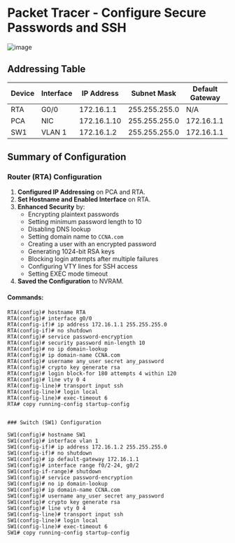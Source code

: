# Packet Tracer - Configure Secure Passwords and SSH
![image](https://github.com/user-attachments/assets/72b67c30-3af8-4d4e-ade2-bd2e4127b40d)

## Addressing Table

| Device | Interface | IP Address  | Subnet Mask   | Default Gateway |
|--------|-----------|-------------|---------------|-----------------|
| RTA    | G0/0      | 172.16.1.1  | 255.255.255.0 | N/A             |
| PCA    | NIC       | 172.16.1.10 | 255.255.255.0 | 172.16.1.1      |
| SW1    | VLAN 1    | 172.16.1.2  | 255.255.255.0 | 172.16.1.1      |

## Summary of Configuration

### Router (RTA) Configuration
1. **Configured IP Addressing** on PCA and RTA.
2. **Set Hostname and Enabled Interface** on RTA.
3. **Enhanced Security** by:
   - Encrypting plaintext passwords
   - Setting minimum password length to 10
   - Disabling DNS lookup
   - Setting domain name to `CCNA.com`
   - Creating a user with an encrypted password
   - Generating 1024-bit RSA keys
   - Blocking login attempts after multiple failures
   - Configuring VTY lines for SSH access
   - Setting EXEC mode timeout
4. **Saved the Configuration** to NVRAM.

#### Commands:
```comand
RTA(config)# hostname RTA
RTA(config)# interface g0/0
RTA(config-if)# ip address 172.16.1.1 255.255.255.0
RTA(config-if)# no shutdown
RTA(config)# service password-encryption
RTA(config)# security password min-length 10
RTA(config)# no ip domain-lookup
RTA(config)# ip domain-name CCNA.com
RTA(config)# username any_user secret any_password
RTA(config)# crypto key generate rsa
RTA(config)# login block-for 180 attempts 4 within 120
RTA(config)# line vty 0 4
RTA(config-line)# transport input ssh
RTA(config-line)# login local
RTA(config-line)# exec-timeout 6
RTA# copy running-config startup-config


### Switch (SW1) Configuration

SW1(config)# hostname SW1
SW1(config)# interface vlan 1
SW1(config-if)# ip address 172.16.1.2 255.255.255.0
SW1(config-if)# no shutdown
SW1(config)# ip default-gateway 172.16.1.1
SW1(config)# interface range f0/2-24, g0/2
SW1(config-if-range)# shutdown
SW1(config)# service password-encryption
SW1(config)# no ip domain-lookup
SW1(config)# ip domain-name CCNA.com
SW1(config)# username any_user secret any_password
SW1(config)# crypto key generate rsa
SW1(config)# line vty 0 4
SW1(config-line)# transport input ssh
SW1(config-line)# login local
SW1(config-line)# exec-timeout 6
SW1# copy running-config startup-config

